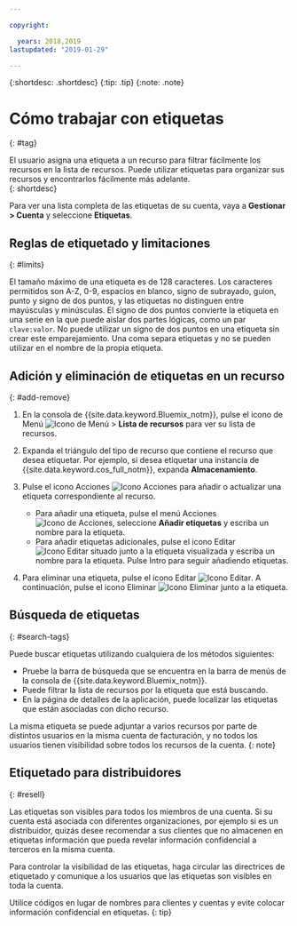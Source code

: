 ```yaml
---

copyright:

  years: 2018,2019
lastupdated: "2019-01-29"

---
```


{:shortdesc: .shortdesc}
{:tip: .tip}
{:note: .note}


# Cómo trabajar con etiquetas
{: #tag}

El usuario asigna una etiqueta a un recurso para filtrar fácilmente los recursos en la lista de recursos. Puede utilizar etiquetas para organizar sus recursos y encontrarlos fácilmente más adelante.  
{: shortdesc}

Para ver una lista completa de las etiquetas de su cuenta, vaya a **Gestionar > Cuenta** y seleccione **Etiquetas**.

## Reglas de etiquetado y limitaciones
{: #limits}

El tamaño máximo de una etiqueta es de 128 caracteres. Los caracteres permitidos son A-Z, 0-9, espacios en blanco, signo de subrayado, guion, punto y signo de dos puntos, y las etiquetas no distinguen entre mayúsculas y minúsculas. El signo de dos puntos convierte la etiqueta en una serie en la que puede aislar dos partes lógicas, como un par `clave:valor`. No puede utilizar un signo de dos puntos en una etiqueta sin crear este emparejamiento. Una coma separa etiquetas y no se pueden utilizar en el nombre de la propia etiqueta.


## Adición y eliminación de etiquetas en un recurso
{: #add-remove}

1. En la consola de {{site.data.keyword.Bluemix_notm}}, pulse el icono de Menú ![Icono de Menú](../icons/icon_hamburger.svg) > **Lista de recursos** para ver su lista de recursos. 
2. Expanda el triángulo del tipo de recurso que contiene el recurso que desea etiquetar. Por ejemplo, si desea etiquetar una instancia de {{site.data.keyword.cos_full_notm}}, expanda **Almacenamiento**.  
3. Pulse el icono Acciones ![Icono Acciones](../icons/action-menu-icon.svg) para añadir o actualizar una etiqueta correspondiente al recurso. 

    * Para añadir una etiqueta, pulse el menú Acciones ![Icono de Acciones](../icons/action-menu-icon.svg), seleccione **Añadir etiquetas** y escriba un nombre para la etiqueta. 
    * Para añadir etiquetas adicionales, pulse el icono Editar ![Icono Editar](../icons/edit-tagging.svg) situado junto a la etiqueta visualizada y escriba un nombre para la etiqueta. Pulse Intro para seguir añadiendo etiquetas.
4. Para eliminar una etiqueta, pulse el icono Editar ![Icono Editar](../icons/edit-tagging.svg). A continuación, pulse el icono Eliminar ![Icono Eliminar](../icons/close-tagging.svg) junto a la etiqueta. 

## Búsqueda de etiquetas
{: #search-tags}

Puede buscar etiquetas utilizando cualquiera de los métodos siguientes:

  * Pruebe la barra de búsqueda que se encuentra en la barra de menús de la consola de {{site.data.keyword.Bluemix_notm}}.
  * Puede filtrar la lista de recursos por la etiqueta que está buscando.
  * En la página de detalles de la aplicación, puede localizar las etiquetas que están asociadas con dicho recurso.

La misma etiqueta se puede adjuntar a varios recursos por parte de distintos usuarios en la misma cuenta de facturación, y no todos los usuarios tienen visibilidad sobre todos los recursos de la cuenta.
{: note}


## Etiquetado para distribuidores
{: #resell}

Las etiquetas son visibles para todos los miembros de una cuenta.
Si su cuenta está asociada con diferentes organizaciones, por ejemplo si es un distribuidor, quizás desee recomendar a sus clientes que no almacenen en etiquetas información que pueda revelar información confidencial a terceros en la misma cuenta.

Para controlar la visibilidad de las etiquetas, haga circular las directrices de etiquetado y comunique a los usuarios que las etiquetas son visibles en toda la cuenta. 

Utilice códigos en lugar de nombres para clientes y cuentas y evite colocar información confidencial en etiquetas.
{: tip}

